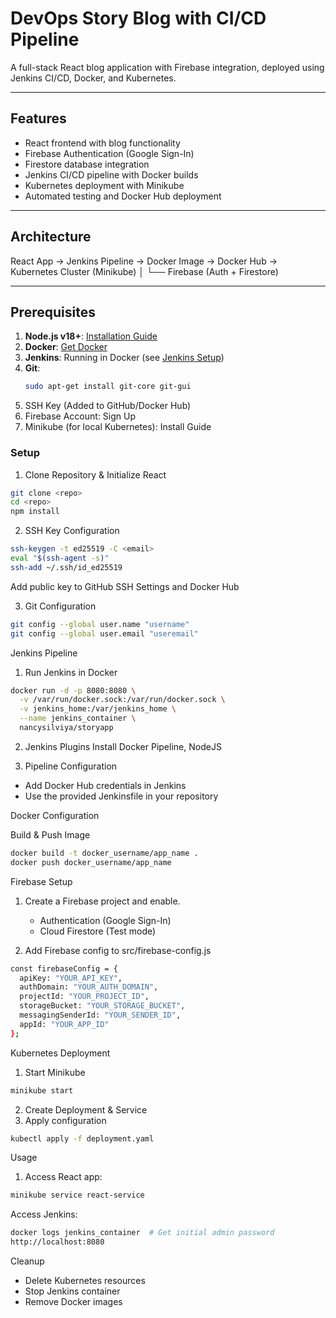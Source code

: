 # DevOps Story Blog with CI/CD Pipeline

A full-stack React blog application with Firebase integration, deployed using Jenkins CI/CD, Docker, and Kubernetes.

---

## Features
- React frontend with blog functionality
- Firebase Authentication (Google Sign-In)
- Firestore database integration
- Jenkins CI/CD pipeline with Docker builds
- Kubernetes deployment with Minikube
- Automated testing and Docker Hub deployment

---

## Architecture

React App → Jenkins Pipeline → Docker Image → Docker Hub → Kubernetes Cluster (Minikube)
│
└── Firebase (Auth + Firestore)

---

## Prerequisites
1. **Node.js v18+**: [Installation Guide](https://github.com/nodesource/distributions)
2. **Docker**: [Get Docker](https://docs.docker.com/get-docker/)
3. **Jenkins**: Running in Docker (see [Jenkins Setup](#jenkins-setup))
4. **Git**: 
   ```bash
   sudo apt-get install git-core git-gui
   ```
5. SSH Key (Added to GitHub/Docker Hub)
6. Firebase Account: Sign Up
7. Minikube (for local Kubernetes): Install Guide

### Setup
1. Clone Repository & Initialize React
```bash 
git clone <repo>
cd <repo>
npm install
```

2. SSH Key Configuration

```bash
ssh-keygen -t ed25519 -C <email>
eval "$(ssh-agent -s)"
ssh-add ~/.ssh/id_ed25519
```
Add public key to GitHub SSH Settings and Docker Hub

3. Git Configuration
```bash
git config --global user.name "username"
git config --global user.email "useremail"
```
Jenkins Pipeline
1. Run Jenkins in Docker

```bash
docker run -d -p 8080:8080 \
  -v /var/run/docker.sock:/var/run/docker.sock \
  -v jenkins_home:/var/jenkins_home \
  --name jenkins_container \
  nancysilviya/storyapp
```

2. Jenkins Plugins
Install Docker Pipeline, NodeJS

3. Pipeline Configuration
- Add Docker Hub credentials in Jenkins
- Use the provided Jenkinsfile in your repository

Docker Configuration

Build & Push Image

```bash
docker build -t docker_username/app_name .
docker push docker_username/app_name
```

Firebase Setup
1. Create a Firebase project and enable.
   - Authentication (Google Sign-In)
   - Cloud Firestore (Test mode)

2. Add Firebase config to src/firebase-config.js
```bash
const firebaseConfig = {
  apiKey: "YOUR_API_KEY",
  authDomain: "YOUR_AUTH_DOMAIN",
  projectId: "YOUR_PROJECT_ID",
  storageBucket: "YOUR_STORAGE_BUCKET",
  messagingSenderId: "YOUR_SENDER_ID",
  appId: "YOUR_APP_ID"
};
```

Kubernetes Deployment
1. Start Minikube

```bash
minikube start
```
2. Create Deployment & Service
3. Apply configuration
```bash
kubectl apply -f deployment.yaml
```

Usage
1. Access React app:
```bash
minikube service react-service
```

Access Jenkins:
```bash
docker logs jenkins_container  # Get initial admin password
http://localhost:8080
```

Cleanup
- Delete Kubernetes resources
- Stop Jenkins container
- Remove Docker images
